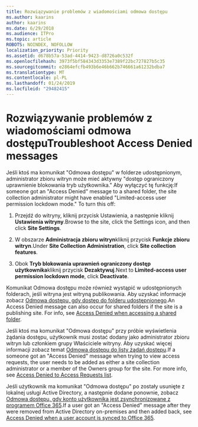 ```yaml
---
title: Rozwiązywanie problemów z wiadomościami odmowa dostępu
ms.author: kaarins
author: kaarins
ms.date: 6/29/2018
ms.audience: ITPro
ms.topic: article
ROBOTS: NOINDEX, NOFOLLOW
localization_priority: Priority
ms.assetid: d678b57a-53ad-4414-9423-d8726a0c532f
ms.openlocfilehash: 3973f5bf584343d3353e7389f22bc727827b5c35
ms.sourcegitcommit: e2864efcfb493b6e46b662b746661a61232bdba7
ms.translationtype: MT
ms.contentlocale: pl-PL
ms.lasthandoff: 01/24/2019
ms.locfileid: "29482415"
---
```

# <a name="troubleshoot-access-denied-messages"></a><span data-ttu-id="6dbe3-102">Rozwiązywanie problemów z wiadomościami odmowa dostępu</span><span class="sxs-lookup"><span data-stu-id="6dbe3-102">Troubleshoot Access Denied messages</span></span>

<span data-ttu-id="6dbe3-p101">Jeśli ktoś ma komunikat "Odmowa dostępu" w folderze udostępnionym, administrator zbioru witryn może mieć aktywny "dostęp ograniczony uprawnienie blokowania tryb użytkownika." Aby wyłączyć tę funkcję:</span><span class="sxs-lookup"><span data-stu-id="6dbe3-p101">If someone got an "Access Denied" message to a shared folder, the site collection administrator might have enabled "Limited-access user permission lockdown mode." To turn this off:</span></span> 
  
1. <span data-ttu-id="6dbe3-105">Przejdź do witryny, kliknij przycisk Ustawienia, a następnie kliknij **Ustawienia witryny**.</span><span class="sxs-lookup"><span data-stu-id="6dbe3-105">Browse to the site, click the Settings icon, and then click **Site Settings**.</span></span>
    
2. <span data-ttu-id="6dbe3-106">W obszarze **Administracja zbioru witryn**kliknij przycisk **Funkcje zbioru witryn**.</span><span class="sxs-lookup"><span data-stu-id="6dbe3-106">Under **Site Collection Administration**, click **Site collection features**.</span></span>
    
3. <span data-ttu-id="6dbe3-107">Obok **Tryb blokowania uprawnień ograniczony dostęp użytkownika**kliknij przycisk **Dezaktywuj**.</span><span class="sxs-lookup"><span data-stu-id="6dbe3-107">Next to **Limited-access user permission lockdown mode**, click **Deactivate**.</span></span>
    
<span data-ttu-id="6dbe3-p102">Komunikat Odmowa dostępu może również wystąpić w udostępnionych folderach, jeśli witryna jest witryną publikowania. Aby uzyskać informacje zobacz [Odmowa dostępu, gdy dostęp do folderu udostępnionego](https://go.microsoft.com/fwlink/?linkid=2004317).</span><span class="sxs-lookup"><span data-stu-id="6dbe3-p102">An Access Denied message can also occur for shared folders if the site is a publishing site. For info, see [Access Denied when accessing a shared folder](https://go.microsoft.com/fwlink/?linkid=2004317).</span></span>
  
<span data-ttu-id="6dbe3-p103">Jeśli ktoś ma komunikat "Odmowa dostępu" przy próbie wyświetlenia żądania dostępu, użytkownik musi zostać dodany jako administrator zbioru witryn lub członkiem grupy Właściciele witryny. Aby uzyskać więcej informacji zobacz temat [Odmowa dostępu do listy żądań dostępu](https://go.microsoft.com/fwlink/?linkid=2004220).</span><span class="sxs-lookup"><span data-stu-id="6dbe3-p103">If a someone got an "Access Denied" message when trying to view access requests, the user needs to be added as either a site collection administrator or a member of the Owners group for the site. For more info, see [Access Denied to Access Requests list](https://go.microsoft.com/fwlink/?linkid=2004220).</span></span>
  
<span data-ttu-id="6dbe3-112">Jeśli użytkownik ma komunikat "Odmowa dostępu" po zostały usunięte z lokalnej usługi Active Directory, a następnie dodane ponownie, zobacz [Odmowa dostępu, gdy konto użytkownika jest zsynchronizowane z programem Office 365](https://go.microsoft.com/fwlink/?linkid=2004318).</span><span class="sxs-lookup"><span data-stu-id="6dbe3-112">If a user got an "Access Denied" message after they were removed from Active Directory on-premises and then added back, see [Access Denied when a user account is synced to Office 365](https://go.microsoft.com/fwlink/?linkid=2004318).</span></span>
  

